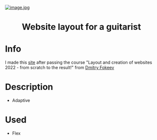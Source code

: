 [![image.jpg](https://i.postimg.cc/J0MZF0Vv/image.jpg)](https://postimg.cc/MM3nMWGm)

<h1 align="center">Website layout for a guitarist</h1>

# Info
I made this [site](https://klimstepuchev.github.io/Guitarist-Portfolio/) after passing the course "Layout and creation of websites 2022 - from scratch to the result!" from [Dmitry Fokeev](https://www.udemy.com/user/dmitrii-4275/)

# Description
* Adaptive

# Used
* Flex
